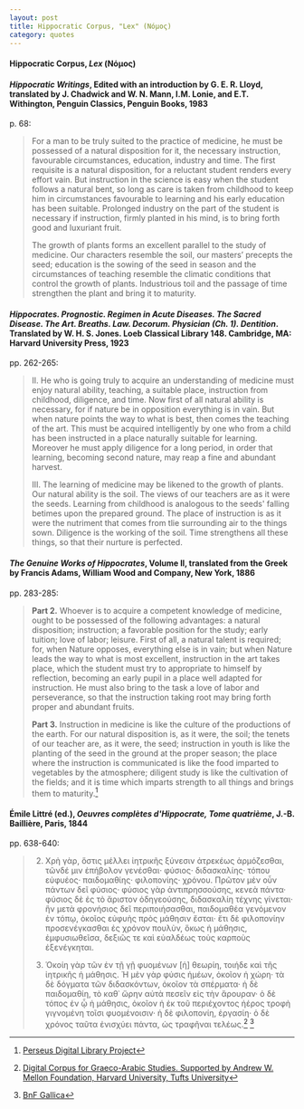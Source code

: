 ```yaml
---
layout: post
title: Hippocratic Corpus, "Lex" (Νόμος)
category: quotes
---
```


#### Hippocratic Corpus, *Lex* (Νόμος)

#### *Hippocratic Writings*, Edited with an introduction by G. E. R. Lloyd, translated by J. Chadwick and W. N. Mann, I.M. Lonie, and E.T. Withington, Penguin Classics, Penguin Books, 1983

p. 68:

> For a man to be truly suited to the practice of medicine, he must be possessed of a natural disposition for it, the necessary instruction, favourable circumstances, education, industry and time. The first requisite is a natural disposition, for a reluctant student renders every effort vain. But instruction in the science is easy when the student follows a natural bent, so long as care is taken from childhood to keep him in circumstances favourable to learning and his early education has been suitable. Prolonged industry on the part of the student is necessary if instruction, firmly planted in his mind, is to bring forth good and luxuriant fruit.
>
> The growth of plants forms an excellent parallel to the study of medicine. Our characters resemble the soil, our masters’ precepts the seed; education is the sowing of the seed in season and the circumstances of teaching resemble the climatic conditions that control the growth of plants. Industrious toil and the passage of time strengthen the plant and bring it to maturity.

#### *Hippocrates. Prognostic. Regimen in Acute Diseases. The Sacred Disease. The Art. Breaths. Law. Decorum. Physician (Ch. 1). Dentition*. Translated by W. H. S. Jones. Loeb Classical Library 148. Cambridge, MA: Harvard University Press, 1923

pp. 262-265:

> II. He who is going truly to acquire an understanding of medicine must enjoy natural ability, teaching, a suitable place, instruction from childhood, diligence, and time. Now first of all natural ability is necessary, for if nature be in opposition everything is in vain. But when nature points the way to what is best, then comes the teaching of the art. This must be acquired intelligently by one who from a child has been instructed in a place naturally suitable for learning. Moreover he must apply diligence for a long period, in order that learning, becoming second nature, may reap a fine and abundant harvest.
>
> III. The learning of medicine may be likened to the growth of plants. Our natural ability is the soil. The views of our teachers are as it were the seeds. Learning from childhood is analogous to the seeds' falling betimes upon the prepared ground. The place of instruction is as it were the nutriment that comes from tlie surrounding air to the things sown. Diligence is the working of the soil. Time strengthens all these things, so that their nurture is perfected.

#### *The Genuine Works of Hippocrates*, Volume II, translated from the Greek by Francis Adams, William Wood and Company, New York, 1886

pp. 283-285:

> **Part 2.** Whoever is to acquire a competent knowledge of medicine, ought to be possessed of the following advantages: a natural disposition; instruction; a favorable position for the study; early tuition; love of labor; leisure. First of all, a natural talent is required; for, when Nature opposes, everything else is in vain; but when Nature leads the way to what is most excellent, instruction in the art takes place, which the student must try to appropriate to himself by reflection, becoming an early pupil in a place well adapted for instruction. He must also bring to the task a love of labor and perseverance, so that the instruction taking root may bring forth proper and abundant fruits.
>
> **Part 3.** Instruction in medicine is like the culture of the productions of the earth. For our natural disposition is, as it were, the soil; the tenets of our teacher are, as it were, the seed; instruction in youth is like the planting of the seed in the ground at the proper season; the place where the instruction is communicated is like the food imparted to vegetables by the atmosphere; diligent study is like the cultivation of the fields; and it is time which imparts strength to all things and brings them to maturity.[^1]

[^1]: [Perseus Digital Library Project](http://www.perseus.tufts.edu/hopper/text.jsp?doc=Perseus%3Atext%3A1999.01.0248%3Atext%3DLex%3Asection%3D2)

#### Émile Littré (ed.), *Oeuvres complètes d'Hippocrate, Tome quatrième*, J.-B. Baillière, Paris, 1844

pp. 638-640:

> 2. Χρὴ γὰρ, ὅστις μέλλει ἰητρικῆς ξύνεσιν ἀτρεκέως ἁρμόζεσθαι, τῶνδέ μιν ἐπήβολον γενέσθαι· φύσιος· διδασκαλίης· τόπου εὐφυέος· παιδομαθίης· φιλοπονίης· χρόνου. Πρῶτον μὲν οὖν πάντων δεῖ φύσιος· φύσιος γὰρ ἀντιπρησσούσης, κενεὰ πάντα· φύσιος δὲ ἐς τὸ ἄριστον ὁδηγεούσης, διδασκαλίη τέχνης γίνεται· ἣν μετὰ φρονήσιος δεῖ περιποιήσασθαι, παιδομαθέα γενόμενον ἐν τόπῳ, ὁκοῖος εὐφυὴς πρὸς μάθησιν ἔσται· ἔτι δὲ φιλοπονίην προσενέγκασθαι ἐς χρόνον πουλὺν, ὅκως ἡ μάθησις, ἐμφυσιωθεῖσα, δεξιῶς τε καὶ εὐαλδέως τοὺς καρποὺς ἐξενέγκηται.
>
> 3. Ὁκοίη γὰρ τῶν ἐν τῇ γῇ φυομένων \[ἡ\] θεωρίη, τοιήδε καὶ τῆς ἰητρικῆς ἡ μάθησις. Ἡ μὲν γὰρ φύσις ἡμέων, ὁκοῖον ἡ χώρη· τὰ δὲ δόγματα τῶν διδασκόντων, ὁκοῖον τὰ σπέρματα· ἡ δὲ παιδομαθίη, τὸ καθ᾿ ὥρην αὐτὰ πεσεῖν εἰς τὴν ἄρουραν· ὁ δὲ τόπος ἐν ᾧ ἡ μάθησις, ὁκοῖον ἡ ἐκ τοῦ περιέχοντος ἠέρος τροφὴ γιγνομένη τοῖσι φυομένοισιν· ἡ δὲ φιλοπονίη, ἐργασίη· ὁ δὲ χρόνος ταῦτα ἐνισχύει πάντα, ὡς τραφῆναι τελέως.[^2] [^3]

[^2]: [Digital Corpus for Graeco-Arabic Studies. Supported by Andrew W. Mellon Foundation, Harvard University, Tufts University](https://www.graeco-arabic-studies.org/single-text/text/littre-146/page/638.html)

[^3]: [BnF Gallica](https://gallica.bnf.fr/ark:/12148/bpt6k62706777)